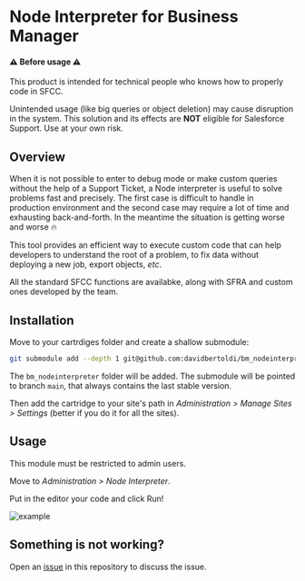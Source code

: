 # Node Interpreter for Business Manager
#### :warning: Before usage :warning:
This product is intended for technical people who knows how to properly code in SFCC. 

Unintended usage (like big queries or object deletion) may cause disruption in the system. 
This solution and its effects are **NOT** eligible for Salesforce Support. Use at your own risk.


## Overview
When it is not possible to enter to debug mode or make custom queries without the help of a Support Ticket, a Node interpreter is useful to solve problems fast and precisely. The first case is difficult to handle in production environment and the second case may require a lot of time and exhausting back-and-forth. In the meantime the situation is getting worse and worse :fire:

This tool provides an efficient way to execute custom code that can help developers to understand the root of a problem, to fix data without deploying a new job, export objects, *etc*.

All the standard SFCC functions are availabke, along with SFRA and custom ones developed by the team.

## Installation
Move to your cartrdiges folder and create a shallow submodule:
```bash
git submodule add --depth 1 git@github.com:davidbertoldi/bm_nodeinterpreter.git
```
The `bm_nodeinterpreter` folder will be added. The submodule will be pointed to branch `main`, that always contains the last stable version.

Then add the cartridge to your site's path in *Administration > Manage Sites > Settings* (better if you do it for all the sites).

## Usage
This module must be restricted to admin users.

Move to *Administration > Node Interpreter*.

Put in the editor your code and click Run! 

![example](https://i.imgur.com/3hHEIQU.png)


## Something is not working?
Open an [issue](https://github.com/davidbertoldi/bm_nodeinterpreter/issues/new) in this repository to discuss the issue.
